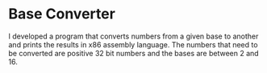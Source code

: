 # Base Converter
I developed a program that converts numbers from a given base to another and prints the results in x86 assembly language. The numbers that need to be converted are positive 32 bit numbers and the bases are between 2 and 16.

